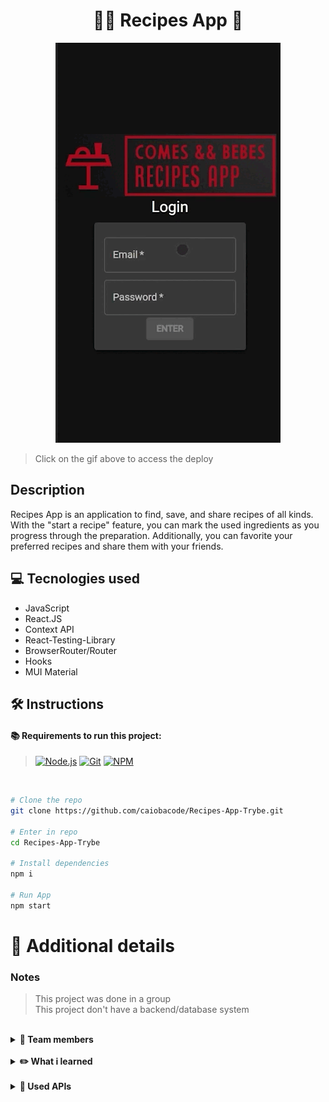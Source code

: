 <h1 align="center">👨‍🍳  Recipes App  📱</h1>

<div align="center">
<a href="https://recipes-app-trybe.vercel.app" target="_blank"><img  alt="muscle-mastery-gif" src="./recipes.gif"></a>
</div>

> Click on the gif above to access the deploy

## Description
<p>Recipes App is an application to find, save, and share recipes of all kinds. With the "start a recipe" feature, you can mark the used ingredients as you progress through the preparation. Additionally, you can favorite your preferred recipes and share them with your friends.</p>

## 💻 Tecnologies used
- JavaScript
- React.JS
- Context API
- React-Testing-Library
- BrowserRouter/Router
- Hooks
- MUI Material

## 🛠️ Instructions
#### 📚 Requirements to run this project:
> [![Node.js][Node.js]][Node.js-url]
[![Git][Git]][Git-url]
[![NPM][NPM]][NPM-url]

<br>


```bash
# Clone the repo
git clone https://github.com/caiobacode/Recipes-App-Trybe.git

# Enter in repo
cd Recipes-App-Trybe

# Install dependencies
npm i

# Run App
npm start
```

[Node.js]: https://img.shields.io/badge/-Node.js-80BC02?style=for-the-badge&logo=node.js&logoColor=black
[Node.js-url]: https://nodejs.org/en
[Git]: https://img.shields.io/badge/Git-F05033?style=for-the-badge&logo=git&logoColor=white
[Git-url]: https://git-scm.com
[NPM]: https://img.shields.io/badge/NPM-CC3534?style=for-the-badge&logo=npm&logoColor=white
[NPM-url]: https://www.npmjs.com

# 🔎 Additional details

### Notes
>This project was done in a group<br/>
>This project don't have a backend/database system

<br>
 <details>
    <summary><strong>👥 Team members</strong></summary>

- [Sérgio Ruza](https://github.com/sergioruza);
- [Lilian Alves Durães](https://github.com/LilianAlvesDuraes);
- [Fernando Barreto Costa](https://github.com/fernando-costa);
- [Arthur Debiasi](https://github.com/arthur-debiasi);
  
  </details><br/>

  <details>
    <summary><strong>✏️ What i learned</strong></summary>
* Team work.
* Kanban methodology.
* Use context API for a large project.
* Test an APP that consumes APIs.
* Use React Hooks: useState, useEffect and useContext.
  
  </details><br/>

  <details>
    <summary><strong>🔗 Used APIs</strong></summary>
+ [TheMealDB-API](https://www.themealdb.com/) -  API usada.
+ [TheCocktailDB-API](https://www.thecocktaildb.com/) -  API usada.
  </details>